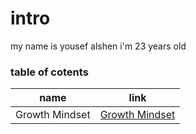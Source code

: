# intro
my name is yousef alshen i'm 23 years old 
### table of cotents
name|link
----|----
Growth Mindset|[Growth Mindset](https://yousef-97.github.io/learning-journal/)
